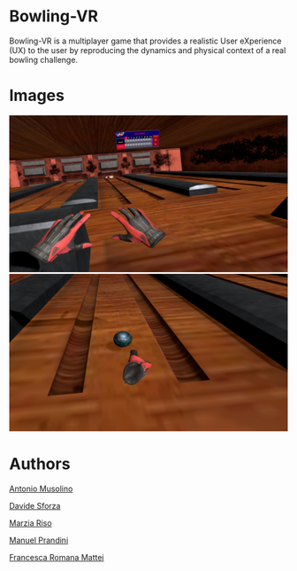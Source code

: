# Bowling-VR
Bowling-VR is a multiplayer game that provides a realistic User eXperience (UX) to the user by reproducing
the dynamics and physical context of a real bowling challenge.
# Images
![image1](https://github.com/antoniomuso/Bowling-VR/blob/master/Screenshots/Screenshot%20(23).png)
![image2](https://github.com/antoniomuso/Bowling-VR/blob/master/Screenshots/Screenshot%20(4).png)

# Authors 
[Antonio Musolino](https://github.com/antoniomuso)

[Davide Sforza](https://github.com/dsforza96)

[Marzia Riso](https://github.com/MarziaRiso)

[Manuel Prandini](https://github.com/ManuelPrandini)

[Francesca Romana Mattei](https://github.com/francescaromana)
